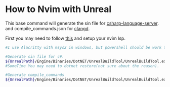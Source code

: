 # How to Nvim with Unreal
This base command will generate the sin file for [csharp-language-server](https://github.com/razzmatazz/csharp-language-server).
and compile_commands.json for [clangd](https://clangd.llvm.org).

First you may need to follow [this](https://www.youtube.com/watch?v=94FvzO1HVzY&pp=ygUOdW5yZWFsIHByb2plY3Q%3D) and setup your nvim lsp.
``` sh
#I use Alacritty with msys2 in windows, but powershell should be work too!

#Generate sin file for c#.
${UnrealPath}/Engine/Binaries/DotNET/UnrealBuildTool/UnrealBuildTool.exe -ProjectFiles Development Win64 ${UnrealUprojectPath} -waitmutex -NoHotReload
#SomeTime You may need to dotnet restore(not sure about the reason).

#Generate compile_commands
${UnrealPath}/Engine/Binaries/DotNET/UnrealBuildTool/UnrealBuildTool.exe -GenerateClangDatabase Development Win64 ${UnrealUprojectPath} -waitmutex -NoHotReload -OutputDir=${ProjectPath}
```
